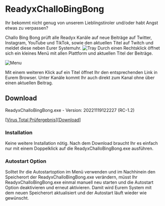 # ReadyxChalloBingBong

Ihr bekommt nicht genug von unserem Lieblingstiroler und/oder habt Angst etwas zu verpassen?

Challo Bing Bong prüft alle Readyx Kanäle auf neue Beiträge auf Twitter, Instagram, YouTube und TikTok, sowie den aktuellen Titel auf Twitch und meldet diese neben Eurer Systemuhr. ![Tray](https://user-images.githubusercontent.com/17516608/202866230-92366e19-7f94-40fe-accb-19784f4cc94b.png) Durch einen Rechtsklick öffnet sich ein kleines Menü mit allen Plattform und aktuellen Titel der Beiträge.

![Menu](https://user-images.githubusercontent.com/17516608/202866333-2767a21e-003d-44eb-9bd0-449844c58ab3.png)

Mit einem weiteren Klick auf ein Titel öffnet Ihr den entsprechenden Link in Eurem Browser. Unter Kanäle kommt Ihr auch direkt zum Kanal ohne über einen aktuellen Beitrag.

## Download
ReadyxChalloBingBong.exe - Version: 20221119122227 (RC-1.2)

[[Virus Total Prüfergebnis](https://www.virustotal.com/gui/url/2f8660f49b11201aeb0e3bb22d7048b18e3fb1b67b9e8e2aae1a4c229c3085cf?nocache=1)][[Download](https://github.com/BNK3R-Boy/ReadyxChalloBingBong/raw/main/ReadyxChalloBingBong.exe)]

### Installation
Keine weitere Installation nötig. Nach dem Download braucht Ihr es einfach nur mit einem Doppelklick auf die ReadyxChalloBingBong.exe ausführen.

### Autostart Option
Solltet Ihr die Autostartoption im Menü verwenden und im Nachhinein den Speicherort der ReadyxChalloBingBong.exe verändern, müsst Ihr ReadyxChalloBingBong.exe einmal manuell neu starten und die Autostart Option deaktivieren und erneut aktivieren. Damit wird Eurem System mit dem neuen Speicherort aktualisiert und der Autostart läuft wieder wie gewünscht.
